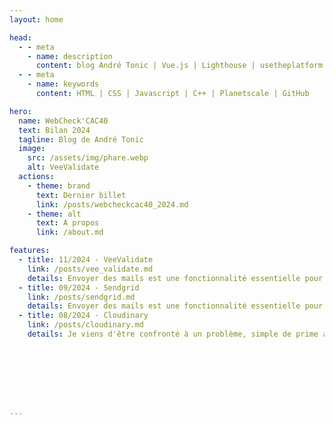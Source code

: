 ```yaml
---
layout: home

head:
  - - meta
    - name: description
      content: blog André Tonic | Vue.js | Lighthouse | usetheplatform | Jamstack | Technologies Cloud 
  - - meta
    - name: keywords
      content: HTML | CSS | Javascript | C++ | Planetscale | GitHub

hero:
  name: WebCheck'CAC40
  text: Bilan 2024
  tagline: Blog de André Tonic
  image:
    src: /assets/img/phare.webp
    alt: VeeValidate
  actions:
    - theme: brand
      text: Dernier billet
      link: /posts/webcheckcac40_2024.md
    - theme: alt
      text: A propos
      link: /about.md

features:
  - title: 11/2024 - VeeValidate
    link: /posts/vee_validate.md
    details: Envoyer des mails est une fonctionnalité essentielle pour un site Web. En tant que développeur, de nombreuses solutions existent et je vais en évoquer une que j'ai choisie dans le cadre de la refonte d'un site Web pour un journal spécialisé.  
  - title: 09/2024 - Sendgrid
    link: /posts/sendgrid.md
    details: Envoyer des mails est une fonctionnalité essentielle pour un site Web. En tant que développeur, de nombreuses solutions existent et je vais en évoquer une que j'ai choisie dans le cadre de la refonte d'un site Web pour un journal spécialisé.  
  - title: 08/2024 - Cloudinary
    link: /posts/cloudinary.md
    details: Je viens d'être confronté à un problème, simple de prime abord, mais qui a des répercussions profondes sur tout site web. Comment gérer ses ressources multimedia d'une manière dynamique, i.e. en octroyant la possibilité à un administrateur externe d'en télécharger, modifier ou éventuellement supprimer ? 








---
```

